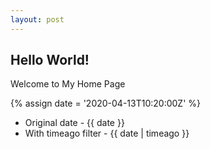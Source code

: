 ```yaml
---
layout: post
---
```


## Hello World!

Welcome to My Home Page

{% assign date = '2020-04-13T10:20:00Z' %}

- Original date - {{ date }}
- With timeago filter - {{ date | timeago }}

